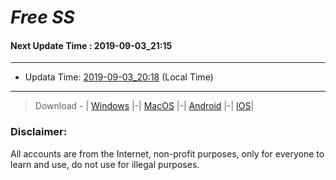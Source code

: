
# *Free SS*

#### Next Update Time : 2019-09-03_21:15

---
* Updata Time: [2019-09-03_20:18](https://github.com/Geek-007/free-SS/blob/master/2019-09-03_20:18_FreeSS.txt) (Local Time)
---

> Download - | [Windows](https://github.com/shadowsocks/shadowsocks-windows/releases) |-| [MacOS](https://github.com/shadowsocks/shadowsocks-iOS/releases) |-| [Android](https://github.com/shadowsocks/shadowsocks-android/releases) |-| [IOS](https://itunes.apple.com/us/)|

### Disclaimer:
All accounts are from the Internet, non-profit purposes, only for everyone to learn and use, do not use for illegal purposes.
<br>
